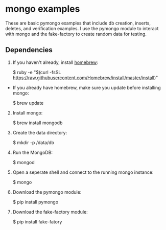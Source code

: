 mongo examples
================

These are basic pymongo examples that include db creation, inserts, deletes, and verification examples. I use the pymongo module to interact with mongo and the fake-factory to create random data for testing.


Dependencies
------------

1) If you haven't already, install [homebrew](http://brew.sh/):

    $ ruby -e "$(curl -fsSL https://raw.githubusercontent.com/Homebrew/install/master/install)"

* If you already have homebrew, make sure you update before installing mongo:

    $ brew update

2) Install mongo:

    $ brew install mongodb

3) Create the data directory:

    $ mkdir -p /data/db

4) Run the MongoDB:
    
    $ mongod

5) Open a seperate shell and connect to the running mongo instance:

    $ mongo

6) Download the pymongo module:

    $ pip install pymongo

7) Download the fake-factory module:

    $ pip install fake-fatory


